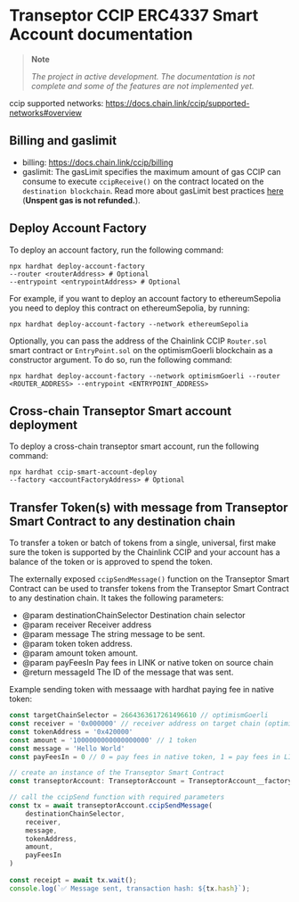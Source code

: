 # Transeptor CCIP ERC4337 Smart Account documentation

> **Note**
>
> _The project in active development. The documentation is not complete and some of the features are not implemented yet._
>

ccip supported networks: https://docs.chain.link/ccip/supported-networks#overview

## Billing and gaslimit

- billing: https://docs.chain.link/ccip/billing
- gaslimit: The gasLimit specifies the maximum amount of gas CCIP can consume to execute `ccipReceive()` on the contract located on the `destination blockchain`. Read more about gasLimit best practices [here](https://docs.chain.link/ccip/best-practices#setting-gaslimit) (**Unspent gas is not refunded.**).

## Deploy Account Factory

To deploy an account factory, run the following command:

```shell
npx hardhat deploy-account-factory
--router <routerAddress> # Optional
--entrypoint <entrypointAddress> # Optional
```

For example, if you want to deploy an account factory to ethereumSepolia you need to deploy this contract on ethereumSepolia, by running:

```shell
npx hardhat deploy-account-factory --network ethereumSepolia
```

Optionally, you can pass the address of the Chainlink CCIP `Router.sol` smart contract or `EntryPoint.sol` on the optimismGoerli blockchain as a constructor argument. To do so, run the following command:

```shell
npx hardhat deploy-account-factory --network optimismGoerli --router <ROUTER_ADDRESS> --entrypoint <ENTRYPOINT_ADDRESS>
```

## Cross-chain Transeptor Smart account deployment
<!-- TODO: -->
To deploy a cross-chain transeptor smart account, run the following command:

```shell  
npx hardhat ccip-smart-account-deploy
--factory <accountFactoryAddress> # Optional
```

## Transfer Token(s) with message from Transeptor Smart Contract to any destination chain

To transfer a token or batch of tokens from a single, universal, first make sure the token is supported by the Chainlink CCIP and your account has a balance of the token or is approved to spend the token.

The externally exposed `ccipSendMessage()` function on the Transeptor Smart Contract can be used to transfer tokens from the Transeptor Smart Contract to any destination chain. It takes the following parameters:
- @param destinationChainSelector Destination chain selector
- @param receiver Receiver address
- @param message The string message to be sent.
- @param token token address.
- @param amount token amount.
- @param payFeesIn Pay fees in LINK or native token on source chain
- @return messageId The ID of the message that was sent.

Example sending token with messaage with hardhat paying fee in native token:
```ts
const targetChainSelector = 2664363617261496610 // optimismGoerli
const receiver = '0x000000' // receiver address on target chain (optimismGoerli)
const tokenAddress = '0x420000'
const amount = '1000000000000000000' // 1 token
const message = 'Hello World'
const payFeesIn = 0 // 0 = pay fees in native token, 1 = pay fees in LINK

// create an instance of the Transeptor Smart Contract
const transeptorAccount: TranseptorAccount = TranseptorAccount__factory.connect(basicTokenSenderAddress, signer)

// call the ccipSend function with required parameters
const tx = await transeptorAccount.ccipSendMessage(
    destinationChainSelector,
    receiver,
    message,
    tokenAddress,
    amount,
    payFeesIn
)
        
const receipt = await tx.wait();
console.log(`✅ Message sent, transaction hash: ${tx.hash}`);
```